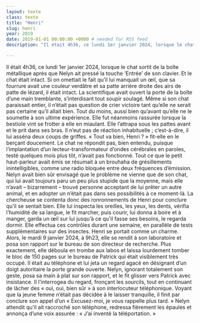 ```yaml
---
layout: texte
class: texte
title: "Henri"
slug: henri
year: 2019
date: 2019-01-01 00:00:00 +0000 # needed for RSS feed
description: "Il était 4h36, ce lundi 1er janvier 2024, lorsque le chat sortit de la boîte métallique après que Nelyn ait pressé la touche ‘Entrée’ de son clavier. Et le chat était intact."

---
```

Il était 4h36, ce lundi 1er janvier 2024, lorsque le chat sortit de la boîte métallique après que Nelyn ait pressé la touche ‘Entrée’ de son clavier. Et le chat était intact. Si on omettait le fait qu’il lui manquait un œil, que sa fourrure avait une couleur verdâtre et sa patte arrière droite des airs de patte de lézard, il était intact.
La scientifique avait ouvert la porte de la boîte d’une main tremblante, s’interdisant tout soupir soulagé. Même si son chat paraissait entier, il n’était pas question de crier victoire tant qu’elle ne serait pas certaine qu’il allait bien. Tout du moins, aussi bien qu’avant qu’elle ne le soumette à son ultime expérience. Elle fut néanmoins rassurée lorsque la bestiole vint se frotter à elle en miaulant. Elle l’attrapa sous les pattes avant et le prit dans ses bras. Il n’eut pas de réaction inhabituelle&nbsp;; c’est-à-dire, il lui asséna deux coups de griffes.
«&nbsp;Tout va bien, Henri&nbsp;?&nbsp;» fit-elle en le berçant doucement.
Le chat ne répondit pas, bien entendu, puisque l’implantation d’un lecteur-transformateur d’ondes cérébrales en paroles, testé quelques mois plus tôt, n’avait pas fonctionné. Tout ce que le petit haut-parleur avait émis se résumait à un brouhaha de grésillements inintelligibles, comme une radio bloquée entre deux fréquences d’émission. Nelyn avait bien sûr envisagé que le problème ne vienne que de son chat, qui lui avait toujours paru un peu plus stupide que la moyenne, mais elle n’avait –&nbsp;bizarrement –&nbsp;trouvé personne acceptant de lui prêter un autre animal, et en adopter un n’était pas dans ses possibilités à ce moment-là.
La chercheuse se contenta donc des ronronnements de Henri pour conclure qu’il se sentait bien. Elle lui inspecta les oreilles, les yeux, les dents, vérifia l’humidité de sa langue, le fit marcher, puis courir, lui donna à boire et à manger, garda un œil sur lui jusqu’à ce qu’il fasse ses besoins, le regarda dormir. Elle effectua ces contrôles durant une semaine, en parallèle de tests supplémentaires sur des insectes. Henri se portait comme un charme.
Alors, le mardi 9 janvier 2024, à 9h23, elle se rendit à son laboratoire et posa son rapport sur le bureau de son directeur de recherche. Plus exactement, elle déboula en trombe aux labos et laissa lourdement tomber le bloc de 150 pages sur le bureau de Patrick qui était visiblement très occupé. Il était au téléphone et lui jeta un regard agacé en désignant d’un doigt autoritaire la porte grande ouverte. Nelyn, ignorant totalement son geste, posa sa main à plat sur son rapport, et le fit glisser vers Patrick avec insistance. Il l’interrogea du regard, fronçant les sourcils, tout en continuant de lâcher des «&nbsp;oui, oui, bien sûr&nbsp;» à son interlocuteur téléphonique. Voyant que la jeune femme n’était pas décidée à le laisser tranquille, il finit par conclure son appel d’un «&nbsp;Excusez-moi, je vous rappelle plus tard.&nbsp;» Nelyn attendit qu’il ait raccroché son téléphone, redressa fièrement les épaules et annonça d’une voix assurée&nbsp;:
«&nbsp;J’ai inventé la téléportation.&nbsp;»
